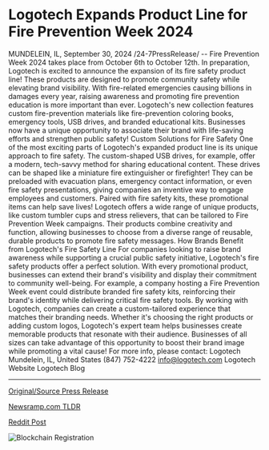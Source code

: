 # Logotech Expands Product Line for Fire Prevention Week 2024

MUNDELEIN, IL, September 30, 2024 /24-7PressRelease/ -- Fire Prevention Week 2024 takes place from October 6th to October 12th. In preparation, Logotech is excited to announce the expansion of its fire safety product line! These products are designed to promote community safety while elevating brand visibility. With fire-related emergencies causing billions in damages every year, raising awareness and promoting fire prevention education is more important than ever.  Logotech's new collection features custom fire-prevention materials like fire-prevention coloring books, emergency tools, USB drives, and branded educational kits. Businesses now have a unique opportunity to associate their brand with life-saving efforts and strengthen public safety!  Custom Solutions for Fire Safety  One of the most exciting parts of Logotech's expanded product line is its unique approach to fire safety. The custom-shaped USB drives, for example, offer a modern, tech-savvy method for sharing educational content. These drives can be shaped like a miniature fire extinguisher or firefighter! They can be preloaded with evacuation plans, emergency contact information, or even fire safety presentations, giving companies an inventive way to engage employees and customers. Paired with fire safety kits, these promotional items can help save lives!  Logotech offers a wide range of unique products, like custom tumbler cups and stress relievers, that can be tailored to Fire Prevention Week campaigns. Their products combine creativity and function, allowing businesses to choose from a diverse range of reusable, durable products to promote fire safety messages.  How Brands Benefit from Logotech's Fire Safety Line  For companies looking to raise brand awareness while supporting a crucial public safety initiative, Logotech's fire safety products offer a perfect solution. With every promotional product, businesses can extend their brand's visibility and display their commitment to community well-being. For example, a company hosting a Fire Prevention Week event could distribute branded fire safety kits, reinforcing their brand's identity while delivering critical fire safety tools.  By working with Logotech, companies can create a custom-tailored experience that matches their branding needs. Whether it's choosing the right products or adding custom logos, Logotech's expert team helps businesses create memorable products that resonate with their audience. Businesses of all sizes can take advantage of this opportunity to boost their brand image while promoting a vital cause!  For more info, please contact: Logotech  Mundelein, IL, United States  (847) 752-4222 info@logotech.com  Logotech Website Logotech Blog 

---

[Original/Source Press Release](https://www.24-7pressrelease.com/press-release/514790/logotech-expands-product-line-for-fire-prevention-week-2024)
                    

[Newsramp.com TLDR](None) 



[Reddit Post](https://www.reddit.com/r/Energy_Climate_News/comments/1fspq9l/logotech_expands_fire_safety_product_line_for/) 



![Blockchain Registration](https://cdn.newsramp.app/24-7PressRelease/qrcode/249/30/yarncQAN.webp)